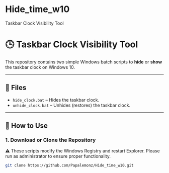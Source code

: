# Hide_time_w10
Taskbar Clock Visibility Tool

# 🕒 Taskbar Clock Visibility Tool

This repository contains two simple Windows batch scripts to **hide** or **show** the taskbar clock on Windows 10.

---

## 📁 Files

- `hide_clock.bat` – Hides the taskbar clock.
- `unhide_clock.bat` – Unhides (restores) the taskbar clock.

---

## 🚀 How to Use

### 1. Download or Clone the Repository
⚠️ These scripts modify the Windows Registry and restart Explorer.
Please run as administrator to ensure proper functionality.

```bash
git clone https://github.com/Papalemonz/Hide_time_w10.git
